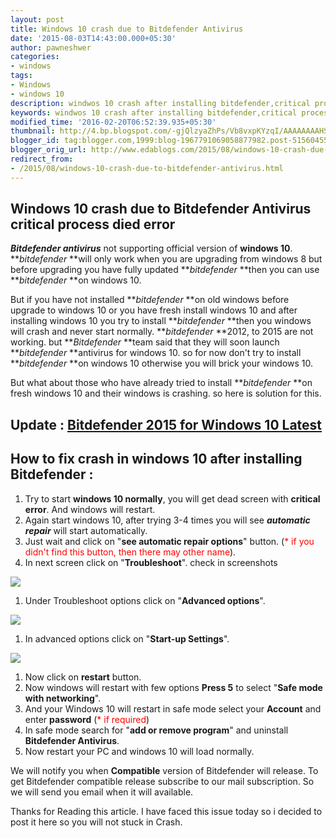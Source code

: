 ```yaml
---
layout: post
title: Windows 10 crash due to Bitdefender Antivirus
date: '2015-08-03T14:43:00.000+05:30'
author: pawneshwer
categories:
- windows
tags:
- Windows
- windows 10
description: windwos 10 crash after installing bitdefender,critical process died,windows 10 not starting after installing bitdefender 2015, bitdefender for windows 10
keywords: windwos 10 crash after installing bitdefender,critical process died,windows 10 not starting after installing bitdefender 2015, bitdefender for windows 10
modified_time: '2016-02-20T06:52:39.935+05:30'
thumbnail: http://4.bp.blogspot.com/-gjQlzyaZhPs/Vb8vxpKYzqI/AAAAAAAAHSw/kdIwHoc3ivc/s72-c/windows-10-crash-due-to-bitdefender-antivirus-2.png
blogger_id: tag:blogger.com,1999:blog-1967791069058877982.post-5156045585074026272
blogger_orig_url: http://www.edablogs.com/2015/08/windows-10-crash-due-to-bitdefender-antivirus.html
redirect_from:
- /2015/08/windows-10-crash-due-to-bitdefender-antivirus.html
---
```


## Windows 10 crash due to Bitdefender Antivirus critical process died error

_**Bitdefender antivirus**_ not supporting official version of **windows 10**. **_bitdefender_ **will only work when you are upgrading from windows 8 but before upgrading you have fully updated **_bitdefender_ **then you can use **_bitdefender_ **on windows 10.

But if you have not installed **_bitdefender_ **on old windows before upgrade to windows 10 or you have fresh install windows 10 and after installing windows 10 you try to install **_bitdefender_ **then you windows will crash and never start normally. **_bitdefender_ **2012, to 2015 are not working. but **_Bitdefender_ **team said that they will soon launch **_bitdefender_ **antivirus for windows 10\. so for now don't try to install **_bitdefender_ **on windows 10 otherwise you will brick your windows 10.

But what about those who have already tried to install **_bitdefender_ **on fresh windows 10 and their windows is crashing. so here is solution for this.

## Update : [Bitdefender 2015 for Windows 10 Latest](http://www.bitdefender.com/solutions/antivirus-comparison.html)

## How to fix crash in windows 10 after installing Bitdefender :

1.  Try to start **windows 10 normally**, you will get dead screen with **critical error**. And windows will restart.
2.  Again start windows 10, after trying 3-4 times you will see **_automatic repair_** will start automatically.
3.  Just wait and click on "**see automatic repair options**" button. (<span style="color: red;">* if you didn't find this button, then there may other name</span>).
4.  In next screen click on "**Troubleshoot**". check in screenshots

[![](http://4.bp.blogspot.com/-gjQlzyaZhPs/Vb8vxpKYzqI/AAAAAAAAHSw/kdIwHoc3ivc/s320/windows-10-crash-due-to-bitdefender-antivirus-2.png)](http://4.bp.blogspot.com/-gjQlzyaZhPs/Vb8vxpKYzqI/AAAAAAAAHSw/kdIwHoc3ivc/s1600/windows-10-crash-due-to-bitdefender-antivirus-2.png)

1.  Under Troubleshoot options click on "**Advanced options**".

[![](http://3.bp.blogspot.com/-MZC_SoWZn4Y/Vb8vxzjeXcI/AAAAAAAAHTE/UuuNJQEqhyg/s320/windows-10-crash-due-to-bitdefender-antivirus-3.png)](http://3.bp.blogspot.com/-MZC_SoWZn4Y/Vb8vxzjeXcI/AAAAAAAAHTE/UuuNJQEqhyg/s1600/windows-10-crash-due-to-bitdefender-antivirus-3.png)

1.  In advanced options click on "**Start-up Settings**".

[![](http://2.bp.blogspot.com/-ab493g4haGo/Vb8vx17UcWI/AAAAAAAAHTA/5Y4-StQ5Uq4/s320/windows-10-crash-due-to-bitdefender-antivirus.png)](http://2.bp.blogspot.com/-ab493g4haGo/Vb8vx17UcWI/AAAAAAAAHTA/5Y4-StQ5Uq4/s1600/windows-10-crash-due-to-bitdefender-antivirus.png)

1.  Now click on **restart** button.
2.  Now windows will restart with few options **Press 5** to select "**Safe mode with networking**".
3.  And your Windows 10 will restart in safe mode select your **Account** and enter **password** (<span style="color: red;">* if required</span>)
4.  In safe mode search for "**add or remove program**" and uninstall **Bitdefender Antivirus**.
5.  Now restart your PC and windows 10 will load normally.

We will notify you when **Compatible** version of Bitdefender will release. To get Bitdefender compatible release subscribe to our mail subscription. So we will send you email when it will available.

Thanks for Reading this article. I have faced this issue today so i decided to post it here so you will not stuck in Crash.